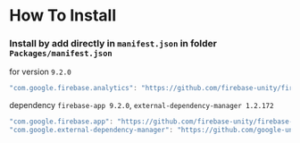 # How To Install

### Install by add directly in `manifest.json` in folder `Packages/manifest.json`

for version `9.2.0`
```csharp
"com.google.firebase.analytics": "https://github.com/firebase-unity/firebase-analytics.git#9.2.0",
```


dependency `firebase-app 9.2.0`, `external-dependency-manager 1.2.172`
```csharp
"com.google.firebase.app": "https://github.com/firebase-unity/firebase-app.git#9.2.0",
"com.google.external-dependency-manager": "https://github.com/google-unity/external-dependency-manager.git#1.2.172",
```
